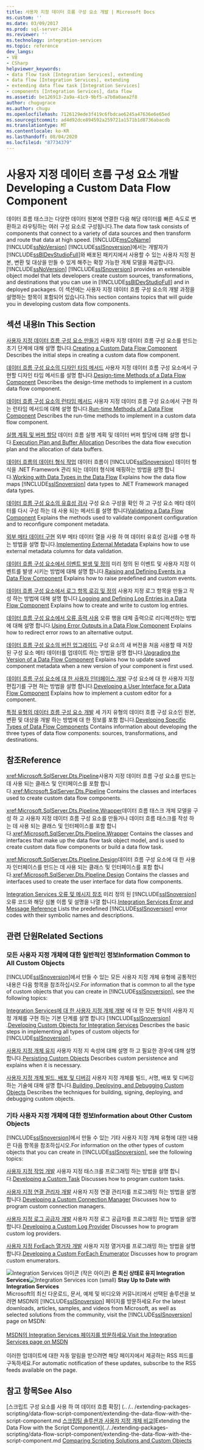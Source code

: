 ```yaml
---
title: 사용자 지정 데이터 흐름 구성 요소 개발 | Microsoft Docs
ms.custom: ''
ms.date: 03/09/2017
ms.prod: sql-server-2014
ms.reviewer: ''
ms.technology: integration-services
ms.topic: reference
dev_langs:
- VB
- CSharp
helpviewer_keywords:
- data flow task [Integration Services], extending
- data flow [Integration Services], extending
- extending data flow task [Integration Services]
- components [Integration Services], data flow
ms.assetid: be126913-2a9a-41c9-9bf5-a7b0a0aea2f8
author: chugugrace
ms.author: chugu
ms.openlocfilehash: 7126129ede3f419c6fbdcae6245a47636e6e65ed
ms.sourcegitcommit: ad4d92dce894592a259721a1571b1d8736abacdb
ms.translationtype: MT
ms.contentlocale: ko-KR
ms.lasthandoff: 08/04/2020
ms.locfileid: "87734379"
---
```

# <a name="developing-a-custom-data-flow-component"></a><span data-ttu-id="1a979-102">사용자 지정 데이터 흐름 구성 요소 개발</span><span class="sxs-lookup"><span data-stu-id="1a979-102">Developing a Custom Data Flow Component</span></span>
  <span data-ttu-id="1a979-103">데이터 흐름 태스크는 다양한 데이터 원본에 연결한 다음 해당 데이터를 빠른 속도로 변환하고 라우팅하는 여러 구성 요소로 구성됩니다.</span><span class="sxs-lookup"><span data-stu-id="1a979-103">The data flow task consists of components that connect to a variety of data sources and then transform and route that data at high speed.</span></span> [!INCLUDE[msCoName](../../../includes/msconame-md.md)] <span data-ttu-id="1a979-104">[!INCLUDE[ssNoVersion](../../../includes/ssnoversion-md.md)] [!INCLUDE[ssISnoversion](../../../includes/ssisnoversion-md.md)]에서는 개발자가 [!INCLUDE[ssBIDevStudioFull](../../../includes/ssbidevstudiofull-md.md)]와 배포된 패키지에서 사용할 수 있는 사용자 지정 원본, 변환 및 대상을 만들 수 있게 해주는 확장 가능한 개체 모델을 제공합니다.</span><span class="sxs-lookup"><span data-stu-id="1a979-104">[!INCLUDE[ssNoVersion](../../../includes/ssnoversion-md.md)] [!INCLUDE[ssISnoversion](../../../includes/ssisnoversion-md.md)] provides an extensible object model that lets developers create custom sources, transformations, and destinations that you can use in [!INCLUDE[ssBIDevStudioFull](../../../includes/ssbidevstudiofull-md.md)] and in deployed packages.</span></span> <span data-ttu-id="1a979-105">이 섹션에는 사용자 지정 데이터 흐름 구성 요소의 개발 과정을 설명하는 항목이 포함되어 있습니다.</span><span class="sxs-lookup"><span data-stu-id="1a979-105">This section contains topics that will guide you in developing custom data flow components.</span></span>

## <a name="in-this-section"></a><span data-ttu-id="1a979-106">섹션 내용</span><span class="sxs-lookup"><span data-stu-id="1a979-106">In This Section</span></span>
 <span data-ttu-id="1a979-107">[사용자 지정 데이터 흐름 구성 요소 만들기](creating-a-custom-data-flow-component.md) 사용자 지정 데이터 흐름 구성 요소를 만드는 초기 단계에 대해 설명 합니다.</span><span class="sxs-lookup"><span data-stu-id="1a979-107">[Creating a Custom Data Flow Component](creating-a-custom-data-flow-component.md) Describes the initial steps in creating a custom data flow component.</span></span>

 <span data-ttu-id="1a979-108">[데이터 흐름 구성 요소의 디자인 타임 메서드](design-time-methods-of-a-data-flow-component.md) 사용자 지정 데이터 흐름 구성 요소에서 구현할 디자인 타임 메서드를 설명 합니다.</span><span class="sxs-lookup"><span data-stu-id="1a979-108">[Design-time Methods of a Data Flow Component](design-time-methods-of-a-data-flow-component.md) Describes the design-time methods to implement in a custom data flow component.</span></span>

 <span data-ttu-id="1a979-109">[데이터 흐름 구성 요소의 런타임 메서드](run-time-methods-of-a-data-flow-component.md) 사용자 지정 데이터 흐름 구성 요소에서 구현 하는 런타임 메서드에 대해 설명 합니다.</span><span class="sxs-lookup"><span data-stu-id="1a979-109">[Run-time Methods of a Data Flow Component](run-time-methods-of-a-data-flow-component.md) Describes the run-time methods to implement in a custom data flow component.</span></span>

 <span data-ttu-id="1a979-110">[실행 계획 및 버퍼 할당](execution-plan-and-buffer-allocation.md) 데이터 흐름 실행 계획 및 데이터 버퍼 할당에 대해 설명 합니다.</span><span class="sxs-lookup"><span data-stu-id="1a979-110">[Execution Plan and Buffer Allocation](execution-plan-and-buffer-allocation.md) Describes the data flow execution plan and the allocation of data buffers.</span></span>

 <span data-ttu-id="1a979-111">[데이터 흐름의 데이터 형식 작업](working-with-data-types-in-the-data-flow.md) 데이터 흐름이 [!INCLUDE[ssISnoversion](../../../includes/ssisnoversion-md.md)] 데이터 형식을 .NET Framework 관리 되는 데이터 형식에 매핑하는 방법을 설명 합니다.</span><span class="sxs-lookup"><span data-stu-id="1a979-111">[Working with Data Types in the Data Flow](working-with-data-types-in-the-data-flow.md) Explains how the data flow maps [!INCLUDE[ssISnoversion](../../../includes/ssisnoversion-md.md)] data types to .NET Framework managed data types.</span></span>

 <span data-ttu-id="1a979-112">[데이터 흐름 구성 요소의 유효성 검사](validating-a-data-flow-component.md) 구성 요소 구성을 확인 하 고 구성 요소 메타 데이터를 다시 구성 하는 데 사용 되는 메서드를 설명 합니다</span><span class="sxs-lookup"><span data-stu-id="1a979-112">[Validating a Data Flow Component](validating-a-data-flow-component.md) Explains the methods used to validate component configuration and to reconfigure component metadata.</span></span>

 <span data-ttu-id="1a979-113">[외부 메타 데이터 구현](implementing-external-metadata.md) 외부 메타 데이터 열을 사용 하 여 데이터 유효성 검사를 수행 하는 방법을 설명 합니다.</span><span class="sxs-lookup"><span data-stu-id="1a979-113">[Implementing External Metadata](implementing-external-metadata.md) Explains how to use external metadata columns for data validation.</span></span>

 <span data-ttu-id="1a979-114">[데이터 흐름 구성 요소에서 이벤트 발생 및 정의](raising-and-defining-events-in-a-data-flow-component.md) 미리 정의 된 이벤트 및 사용자 지정 이벤트를 발생 시키는 방법에 대해 설명 합니다.</span><span class="sxs-lookup"><span data-stu-id="1a979-114">[Raising and Defining Events in a Data Flow Component](raising-and-defining-events-in-a-data-flow-component.md) Explains how to raise predefined and custom events.</span></span>

 <span data-ttu-id="1a979-115">[데이터 흐름 구성 요소에서 로그 항목 로깅 및 정의](logging-and-defining-log-entries-in-a-data-flow-component.md) 사용자 지정 로그 항목을 만들고 작성 하는 방법에 대해 설명 합니다.</span><span class="sxs-lookup"><span data-stu-id="1a979-115">[Logging and Defining Log Entries in a Data Flow Component](logging-and-defining-log-entries-in-a-data-flow-component.md) Explains how to create and write to custom log entries.</span></span>

 <span data-ttu-id="1a979-116">[데이터 흐름 구성 요소에서 오류 출력 사용](using-error-outputs-in-a-data-flow-component.md) 오류 행을 대체 출력으로 리디렉션하는 방법에 대해 설명 합니다.</span><span class="sxs-lookup"><span data-stu-id="1a979-116">[Using Error Outputs in a Data Flow Component](using-error-outputs-in-a-data-flow-component.md) Explains how to redirect error rows to an alternative output.</span></span>

 <span data-ttu-id="1a979-117">[데이터 흐름 구성 요소의 버전 업그레이드](upgrading-the-version-of-a-data-flow-component.md) 구성 요소의 새 버전을 처음 사용할 때 저장 된 구성 요소 메타 데이터를 업데이트 하는 방법을 설명 합니다.</span><span class="sxs-lookup"><span data-stu-id="1a979-117">[Upgrading the Version of a Data Flow Component](upgrading-the-version-of-a-data-flow-component.md) Explains how to update saved component metadata when a new version of your component is first used.</span></span>

 <span data-ttu-id="1a979-118">[데이터 흐름 구성 요소에 대 한 사용자 인터페이스 개발](developing-a-user-interface-for-a-data-flow-component.md) 구성 요소에 대 한 사용자 지정 편집기를 구현 하는 방법을 설명 합니다.</span><span class="sxs-lookup"><span data-stu-id="1a979-118">[Developing a User Interface for a Data Flow Component](developing-a-user-interface-for-a-data-flow-component.md) Explains how to implement a custom editor for a component.</span></span>

 <span data-ttu-id="1a979-119">[특정 유형의 데이터 흐름 구성 요소 개발](../../extending-packages-custom-objects-data-flow-types/developing-specific-types-of-data-flow-components.md) 세 가지 유형의 데이터 흐름 구성 요소인 원본, 변환 및 대상을 개발 하는 방법에 대 한 정보를 포함 합니다.</span><span class="sxs-lookup"><span data-stu-id="1a979-119">[Developing Specific Types of Data Flow Components](../../extending-packages-custom-objects-data-flow-types/developing-specific-types-of-data-flow-components.md) Contains information about developing the three types of data flow components: sources, transformations, and destinations.</span></span>

## <a name="reference"></a><span data-ttu-id="1a979-120">참조</span><span class="sxs-lookup"><span data-stu-id="1a979-120">Reference</span></span>
 <span data-ttu-id="1a979-121"><xref:Microsoft.SqlServer.Dts.Pipeline>사용자 지정 데이터 흐름 구성 요소를 만드는 데 사용 되는 클래스 및 인터페이스를 포함 합니다.</span><span class="sxs-lookup"><span data-stu-id="1a979-121"><xref:Microsoft.SqlServer.Dts.Pipeline> Contains the classes and interfaces used to create custom data flow components.</span></span>

 <span data-ttu-id="1a979-122"><xref:Microsoft.SqlServer.Dts.Pipeline.Wrapper>데이터 흐름 태스크 개체 모델을 구성 하 고 사용자 지정 데이터 흐름 구성 요소를 만들거나 데이터 흐름 태스크를 작성 하는 데 사용 되는 클래스 및 인터페이스를 포함 합니다.</span><span class="sxs-lookup"><span data-stu-id="1a979-122"><xref:Microsoft.SqlServer.Dts.Pipeline.Wrapper> Contains the classes and interfaces that make up the data flow task object model, and is used to create custom data flow components or build a data flow task.</span></span>

 <span data-ttu-id="1a979-123"><xref:Microsoft.SqlServer.Dts.Pipeline.Design>데이터 흐름 구성 요소에 대 한 사용자 인터페이스를 만드는 데 사용 되는 클래스 및 인터페이스를 포함 합니다.</span><span class="sxs-lookup"><span data-stu-id="1a979-123"><xref:Microsoft.SqlServer.Dts.Pipeline.Design> Contains the classes and interfaces used to create the user interface for data flow components.</span></span>

 <span data-ttu-id="1a979-124">[Integration Services 오류 및 메시지 참조](../../integration-services-error-and-message-reference.md) 미리 정의 된 [!INCLUDE[ssISnoversion](../../../includes/ssisnoversion-md.md)] 오류 코드와 해당 심볼 이름 및 설명을 나열 합니다.</span><span class="sxs-lookup"><span data-stu-id="1a979-124">[Integration Services Error and Message Reference](../../integration-services-error-and-message-reference.md) Lists the predefined [!INCLUDE[ssISnoversion](../../../includes/ssisnoversion-md.md)] error codes with their symbolic names and descriptions.</span></span>

## <a name="related-sections"></a><span data-ttu-id="1a979-125">관련 단원</span><span class="sxs-lookup"><span data-stu-id="1a979-125">Related Sections</span></span>

### <a name="information-common-to-all-custom-objects"></a><span data-ttu-id="1a979-126">모든 사용자 지정 개체에 대한 일반적인 정보</span><span class="sxs-lookup"><span data-stu-id="1a979-126">Information Common to All Custom Objects</span></span>
 <span data-ttu-id="1a979-127">[!INCLUDE[ssISnoversion](../../../includes/ssisnoversion-md.md)]에서 만들 수 있는 모든 사용자 지정 개체 유형에 공통적인 내용은 다음 항목을 참조하십시오.</span><span class="sxs-lookup"><span data-stu-id="1a979-127">For information that is common to all the type of custom objects that you can create in [!INCLUDE[ssISnoversion](../../../includes/ssisnoversion-md.md)], see the following topics:</span></span>

 <span data-ttu-id="1a979-128">[Integration Services에 대 한 사용자 지정 개체 개발](../../extending-packages-custom-objects/developing-custom-objects-for-integration-services.md) 에 대 한 모든 형식의 사용자 지정 개체를 구현 하는 기본 단계를 설명 합니다 [!INCLUDE[ssISnoversion](../../../includes/ssisnoversion-md.md)] .</span><span class="sxs-lookup"><span data-stu-id="1a979-128">[Developing Custom Objects for Integration Services](../../extending-packages-custom-objects/developing-custom-objects-for-integration-services.md) Describes the basic steps in implementing all types of custom objects for [!INCLUDE[ssISnoversion](../../../includes/ssisnoversion-md.md)].</span></span>

 <span data-ttu-id="1a979-129">[사용자 지정 개체 유지](../../extending-packages-custom-objects/persisting-custom-objects.md) 사용자 지정 지 속성에 대해 설명 하 고 필요한 경우에 대해 설명 합니다.</span><span class="sxs-lookup"><span data-stu-id="1a979-129">[Persisting Custom Objects](../../extending-packages-custom-objects/persisting-custom-objects.md) Describes custom persistence and explains when it is necessary.</span></span>

 <span data-ttu-id="1a979-130">[사용자 지정 개체 빌드, 배포 및 디버깅](../../extending-packages-custom-objects/building-deploying-and-debugging-custom-objects.md) 사용자 지정 개체를 빌드, 서명, 배포 및 디버깅 하는 기술에 대해 설명 합니다.</span><span class="sxs-lookup"><span data-stu-id="1a979-130">[Building, Deploying, and Debugging Custom Objects](../../extending-packages-custom-objects/building-deploying-and-debugging-custom-objects.md) Describes the techniques for building, signing, deploying, and debugging custom objects.</span></span>

### <a name="information-about-other-custom-objects"></a><span data-ttu-id="1a979-131">기타 사용자 지정 개체에 대한 정보</span><span class="sxs-lookup"><span data-stu-id="1a979-131">Information about Other Custom Objects</span></span>
 <span data-ttu-id="1a979-132">[!INCLUDE[ssISnoversion](../../../includes/ssisnoversion-md.md)]에서 만들 수 있는 기타 사용자 지정 개체 유형에 대한 내용은 다음 항목을 참조하십시오.</span><span class="sxs-lookup"><span data-stu-id="1a979-132">For information on the other types of custom objects that you can create in [!INCLUDE[ssISnoversion](../../../includes/ssisnoversion-md.md)], see the following topics:</span></span>

 <span data-ttu-id="1a979-133">[사용자 지정 작업 개발](../../extending-packages-custom-objects/task/developing-a-custom-task.md) 사용자 지정 태스크를 프로그래밍 하는 방법을 설명 합니다.</span><span class="sxs-lookup"><span data-stu-id="1a979-133">[Developing a Custom Task](../../extending-packages-custom-objects/task/developing-a-custom-task.md) Discusses how to program custom tasks.</span></span>

 <span data-ttu-id="1a979-134">[사용자 지정 연결 관리자 개발](../../extending-packages-custom-objects/connection-manager/developing-a-custom-connection-manager.md) 사용자 지정 연결 관리자를 프로그래밍 하는 방법을 설명 합니다.</span><span class="sxs-lookup"><span data-stu-id="1a979-134">[Developing a Custom Connection Manager](../../extending-packages-custom-objects/connection-manager/developing-a-custom-connection-manager.md) Discusses how to program custom connection managers.</span></span>

 <span data-ttu-id="1a979-135">[사용자 지정 로그 공급자 개발](../../extending-packages-custom-objects/log-provider/developing-a-custom-log-provider.md) 사용자 지정 로그 공급자를 프로그래밍 하는 방법을 설명 합니다.</span><span class="sxs-lookup"><span data-stu-id="1a979-135">[Developing a Custom Log Provider](../../extending-packages-custom-objects/log-provider/developing-a-custom-log-provider.md) Discusses how to program custom log providers.</span></span>

 <span data-ttu-id="1a979-136">[사용자 지정 ForEach 열거자 개발](../../extending-packages-custom-objects/foreach-enumerator/developing-a-custom-foreach-enumerator.md) 사용자 지정 열거자를 프로그래밍 하는 방법을 설명 합니다.</span><span class="sxs-lookup"><span data-stu-id="1a979-136">[Developing a Custom ForEach Enumerator](../../extending-packages-custom-objects/foreach-enumerator/developing-a-custom-foreach-enumerator.md) Discusses how to program custom enumerators.</span></span>

<span data-ttu-id="1a979-137">![Integration Services 아이콘 (작은 아이콘)](../../media/dts-16.gif "Integration Services 아이콘(작은 아이콘)")  **은 최신 상태로 유지 Integration Services**</span><span class="sxs-lookup"><span data-stu-id="1a979-137">![Integration Services icon (small)](../../media/dts-16.gif "Integration Services icon (small)")  **Stay Up to Date with Integration Services**</span></span><br /> <span data-ttu-id="1a979-138">Microsoft의 최신 다운로드, 문서, 예제 및 비디오와 커뮤니티에서 선택된 솔루션을 보려면 MSDN의 [!INCLUDE[ssISnoversion](../../../includes/ssisnoversion-md.md)] 페이지를 방문하세요.</span><span class="sxs-lookup"><span data-stu-id="1a979-138">For the latest downloads, articles, samples, and videos from Microsoft, as well as selected solutions from the community, visit the [!INCLUDE[ssISnoversion](../../../includes/ssisnoversion-md.md)] page on MSDN:</span></span><br /><br /> [<span data-ttu-id="1a979-139">MSDN의 Integration Services 페이지를 방문하세요.</span><span class="sxs-lookup"><span data-stu-id="1a979-139">Visit the Integration Services page on MSDN</span></span>](https://go.microsoft.com/fwlink/?LinkId=136655)<br /><br /> <span data-ttu-id="1a979-140">이러한 업데이트에 대한 자동 알림을 받으려면 해당 페이지에서 제공하는 RSS 피드를 구독하세요.</span><span class="sxs-lookup"><span data-stu-id="1a979-140">For automatic notification of these updates, subscribe to the RSS feeds available on the page.</span></span>

## <a name="see-also"></a><span data-ttu-id="1a979-141">참고 항목</span><span class="sxs-lookup"><span data-stu-id="1a979-141">See Also</span></span>
 <span data-ttu-id="1a979-142">[스크립트 구성 요소를 사용 하 여 데이터 흐름 확장] (.. /.. /extending-packages-scripting/data-flow-script-component/extending-the-data-flow-with-the-script-component.md [스크립팅 솔루션과 사용자 지정 개체 비교](../../extending-packages-scripting/comparing-scripting-solutions-and-custom-objects.md)</span><span class="sxs-lookup"><span data-stu-id="1a979-142">[Extending the Data Flow with the Script Component](../../extending-packages-scripting/data-flow-script-component/extending-the-data-flow-with-the-script-component.md [Comparing Scripting Solutions and Custom Objects](../../extending-packages-scripting/comparing-scripting-solutions-and-custom-objects.md)</span></span>


